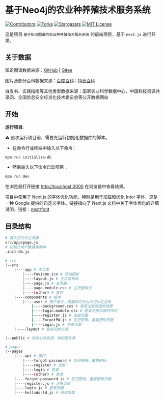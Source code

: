 # 基于Neo4j的农业种养殖技术服务系统

<!-- PROJECT SHIELDS -->
[![Contributors][contributors-shield]][contributors-url]
[![Forks][forks-shield]][forks-url]
[![Stargazers][stars-shield]][stars-url]
[![MIT License][license-shield]][license-url]
<!-- PROJECT LOGO -->

这是项目 `基于知识图谱的农业种养殖技术服务系统` 的前端项目，基于 `next.js` 进行开发。

## 关于数据

知识图谱数据来源：[GitHub](https://github.com/qq547276542/Agriculture_KnowledgeGraph) | [Gitee](https://gitee.com/jing_jing_yan/Agriculture_KnowledgeGraph)

图片及部分百科数据来源：[百度百科](https://baike.baidu.com/) | [抖音百科](https://www.baike.com/)

白皮书、实践指南等其他类型数据来源：国家农业科学数据中心、中国科技资源共享网、全国信息安全标准化技术委员会等公开数据网站

## 开始
**运行项目:**

⚠️ 首次运行项目前，需要先运行初始化数据库的脚本。
- 在命令行或终端中输入以下命令：
```bash
npm run initialize-db
```

- 然后输入以下命令启动项目：
```bash
npm run dev
```

在浏览器打开链接 [http://localhost:3000](http://localhost:3000) 在浏览器中查看结果。

项目中使用了 Next.js 的字体优化功能，特别是用于加载和优化 Inter 字体，这是一种 Google 提供的自定义字体。链接指向了 Next.js 文档中关于字体优化的详细说明。链接：[next/font](https://nextjs.org/docs/basic-features/font-optimization)

## 目录结构
```bash
# 首次进去的主页面
src/app/page.js
# 初始化用户数据库脚本
.init-db.js

# src
|--src
    |----app # 主页面
        |----favicon.ico # 网站图标
        |----layout.js # 主页面布局
        |----page.js # 主页面
        |----page.module.css # 主页面样式
        |----(other) # 其他
    |----components # 组件
        |----user # 用户相关；页面样式什么的可以在这改
            |----background.css # 登录注册页面的背景
            |----login.module.css # 登录注册页面的样式
            |----register.js # 注册页面
            |----ForgotPW.js # 忘记密码、重置密码页面
            |----Login.js # 登录页面
    ｜----layout # 目前没放东西

|--public # 存放公共资源，例如图片等

# pages
|--pages
    |----api # 接口
        |----forgot-password # 忘记密码，重置密码
        |----register # 注册
        |----login # 登录
        |----(other) # 其他
    |----forgot-password.js # 忘记密码，重置密码页面
    |----register.js # 注册页面
    |----login.js # 登录页面
    |----helloWorld.js # 测试页面

```



<!-- links -->
[your-project-path]:Chal1ce/Agriculture-Chatbot-With-Neo4j
[contributors-shield]: https://img.shields.io/github/contributors/Chal1ce/Agriculture-Chatbot-With-Neo4j.svg?style=flat-square
[contributors-url]: https://github.com/Chal1ce/Agriculture-Chatbot-With-Neo4j/graphs/contributors
[forks-shield]: https://img.shields.io/github/forks/Chal1ce/Agriculture-Chatbot-With-Neo4j.svg?style=flat-square
[forks-url]: https://github.com/Chal1ce/Agriculture-Chatbot-With-Neo4j/network/members
[stars-shield]: https://img.shields.io/github/stars/Chal1ce/Agriculture-Chatbot-With-Neo4j.svg?style=flat-square
[stars-url]: https://github.com/Chal1ce/Agriculture-Chatbot-With-Neo4j/stargazers
[issues-shield]: https://img.shields.io/github/issues/Chal1ce/Agriculture-Chatbot-With-Neo4j.svg?style=flat-square
[issues-url]: https://img.shields.io/github/issues/Chal1ce/Agriculture-Chatbot-With-Neo4j.svg
[license-shield]: https://img.shields.io/github/license/Chal1ce/Agriculture-Chatbot-With-Neo4j.svg?style=flat-square
[license-url]: https://github.com/Chal1ce/Agriculture-Chatbot-With-Neo4j/blob/master/LICENSE.txt
[linkedin-shield]: https://img.shields.io/badge/-LinkedIn-black.svg?style=flat-square&logo=linkedin&colorB=555
[linkedin-url]: https://linkedin.com/in/shaojintian